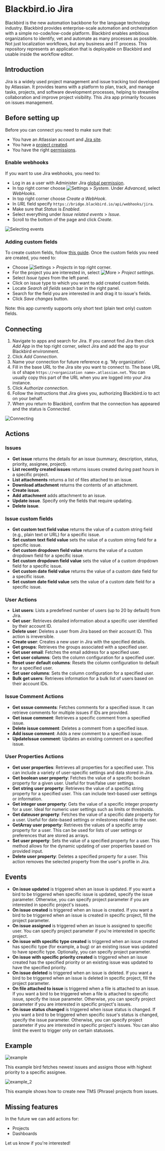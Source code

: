 # Blackbird.io Jira

Blackbird is the new automation backbone for the language technology industry. Blackbird provides enterprise-scale automation and orchestration with a simple no-code/low-code platform. Blackbird enables ambitious organizations to identify, vet and automate as many processes as possible. Not just localization workflows, but any business and IT process. This repository represents an application that is deployable on Blackbird and usable inside the workflow editor.

## Introduction

<!-- begin docs -->

Jira is a widely used project management and issue tracking tool developed by Atlassian. It provides teams with a platform to plan, track, and manage tasks, projects, and software development processes, helping to streamline collaboration and improve project visibility. This Jira app primarily focuses on issues management.

## Before setting up

Before you can connect you need to make sure that:

- You have an Atlassian account and [Jira site](https://support.atlassian.com/jira-work-management/docs/set-up-your-site/).
- You have a [project created](https://support.atlassian.com/jira-software-cloud/docs/create-a-new-project/).
- You have the right [permissions](https://support.atlassian.com/jira-cloud-administration/docs/permissions-for-company-managed-projects/#Issue-permissions).

### Enable webhooks

If you want to use Jira webhooks, you need to:

- Log in as a user with Administer Jira [global permission](https://support.atlassian.com/jira-cloud-administration/docs/manage-global-permissions/).
- In top right corner choose ![Settings](Images/README/settings.png) > _System_. Under _Advanced_, select _WebHooks_.
- In top right corner choose _Create a WebHook_.
- In _URL_ field specify `https://bridge.blackbird.io/api/webhooks/jira`.
- Make sure that _Status_ is _Enabled_.
- Select everything under _Issue related events_ > _Issue_.
- Scroll to the bottom of the page and click _Create_.

![Selecting events](Images/README/issue_related_events.png)

### Adding custom fields

To create custom fields, follow [this guide](https://confluence.atlassian.com/adminjiraserver/adding-custom-fields-1047552713.html). Once the custom fields you need are created, you need to:

- Choose ![Settings](Images/README/settings.png) > _Projects_ in top right corner.
- For the project you are interested in, select ![More](Images/README/more_button.png) > _Project settings_.
- Select _Issue types_ from the left panel.
- Click on issue type to which you want to add created custom fields.
- Locate _Search all fields_ search bar in the right panel.
- Search for the field you are interested in and drag it to issue's fields.
- Click _Save changes_ button.

Note: this app currently supports only short text (plain text only) custom fields.

## Connecting

1. Navigate to apps and search for Jira. If you cannot find Jira then click _Add App_ in the top right corner, select Jira and add the app to your Blackbird environment.
2. Click _Add Connection_.
3. Name your connection for future reference e.g. 'My organization'.
4. Fill in the base URL to the Jira site you want to connect to. The base URL is of shape `https://<organization name>.atlassian.net`. You can usually copy this part of the URL when you are logged into your Jira instance.
5. Click _Authorize connection_.
6. Follow the instructions that Jira gives you, authorizing Blackbird.io to act on your behalf.
7. When you return to Blackbird, confirm that the connection has appeared and the status is _Connected_.

![Connecting](Images/README/connection.png)

## Actions

### Issues

- **Get issue** returns the details for an issue (summary, description, status, priority, assignee, project).
- **List recently created issues** returns issues created during past hours in a specific project.
- **List attachments** returns a list of files attached to an issue.
- **Download attachment** returns the contents of an attachment.
- **Create issue**.
- **Add attachment** adds attachment to an issue.
- **Update issue**. Specify only the fields that require updating.
- **Delete issue**.

### Issue custom fields

- **Get custom text field value** returns the value of a custom string field (e.g., plain text or URL) for a specific issue.
- **Set custom text field value** sets the value of a custom string field for a specific issue.
- **Get custom dropdown field value** returns the value of a custom dropdown field for a specific issue.
- **Set custom dropdown field value** sets the value of a custom dropdown field for a specific issue.
- **Get custom date field value** returns the value of a custom date field for a specific issue.
- **Set custom date field value** sets the value of a custom date field for a specific issue.

### User Actions

- **List users**: Lists a predefined number of users (up to 20 by default) from Jira.
- **Get user**: Retrieves detailed information about a specific user identified by their account ID.
- **Delete user**: Deletes a user from Jira based on their account ID. This action is irreversible.
- **Create user**: Creates a new user in Jira with the specified details.
- **Get groups**: Retrieves the groups associated with a specified user.
- **Get user email**: Fetches the email address for a specified user.
- **Get user columns**: Gets the column configuration for a specified user.
- **Reset user default columns**: Resets the column configuration to default for a specified user.
- **Set user columns**: Sets the column configuration for a specified user.
- **Bulk get users**: Retrieves information for a bulk list of users based on their account IDs.

### Issue Comment Actions

- **Get sssue comments**: Fetches comments for a specified issue. It can retrieve comments for multiple issues if IDs are provided.
- **Get issue comment**: Retrieves a specific comment from a specified issue.
- **Delete issue comment**: Deletes a comment from a specified issue.
- **Add issue comment**: Adds a new comment to a specified issue.
- **UpdateIssue comment**: Updates an existing comment on a specified issue.

### User Properties Actions

- **Get user properties**: Retrieves all properties for a specified user. This can include a variety of user-specific settings and data stored in Jira.
- **Get boolean user property**: Fetches the value of a specific boolean property for a given user. Useful for true/false user settings.
- **Get string user property**: Retrieves the value of a specific string property for a specified user. This can include text-based user settings or information.
- **Get integer user property**: Gets the value of a specific integer property for a user. Ideal for numeric user settings such as limits or thresholds.
- **Get dateuser property**: Fetches the value of a specific date property for a user. Useful for date-based settings or milestones related to the user.
- **GetArray user property**: Retrieves the values of a specific array property for a user. This can be used for lists of user settings or preferences that are stored as arrays.
- **Set user property**: Sets the value of a specified property for a user. This method allows for the dynamic updating of user properties based on provided input.
- **Delete user property**: Deletes a specified property for a user. This action removes the selected property from the user's profile in Jira.

## Events

- **On issue updated** is triggered when an issue is updated. If you want a bird to be triggered when specific issue is updated, specify the issue parameter. Otherwise, you can specify project parameter if you are interested in specific project's issues.
- **On issue created** is triggered when an issue is created. If you want a bird to be triggered when an issue is created in specific project, fill the project parameter.
- **On issue assigned** is triggered when an issue is assigned to specific user. You can specify project parameter if you're interested in specific project.
- **On issue with specific type created** is triggered when an issue created has specific type (for example, a bug) or an existing issue was updated to have specific type. Optionally, you can specify project parameter.
- **On issue with specific priority created** is triggered when an issue created has the specified priority or an existing issue was updated to have the specified priority.
- **On issue deleted** is triggered when an issue is deleted. If you want a bird to be triggered when an issue is deleted in specific project, fill the project parameter.
- **On file attached to issue** is triggered when a file is attached to an issue. If you want a bird to be triggered when a file is attached to specific issue, specify the issue parameter. Otherwise, you can specify project parameter if you are interested in specific project's issues.
- **On issue status changed** is triggered when issue status is changed. If you want a bird to be triggered when specific issue's status is changed, specify the issue parameter. Otherwise, you can specify project parameter if you are interested in specific project's issues. You can also limit the event to trigger only on certain statusses.

## Example

![example](Images/README/example.png)

This example bird fetches newest issues and assigns those with highest priority to a specific assignee.

![example_2](image/README/1708600402619.png)

This example shows how to create new TMS (Phrase) projects from issues.

## Missing features

In the future we can add actions for:

- Projects
- Dashboards

Let us know if you're interested!

<!-- end docs -->
